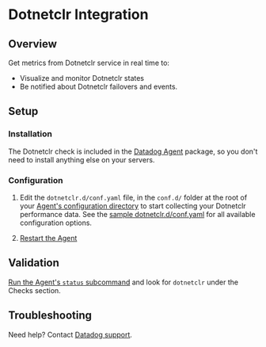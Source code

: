 # Dotnetclr Integration

## Overview

Get metrics from Dotnetclr service in real time to:

* Visualize and monitor Dotnetclr states
* Be notified about Dotnetclr failovers and events.

## Setup
### Installation

The Dotnetclr check is included in the [Datadog Agent][2] package, so you don't need to install anything else on your servers.

### Configuration

1. Edit the `dotnetclr.d/conf.yaml` file, in the `conf.d/` folder at the root of your [Agent's configuration directory][3] to start collecting your Dotnetclr performance data.
    See the [sample dotnetclr.d/conf.yaml][4] for all available configuration options.

2. [Restart the Agent][5]

## Validation

[Run the Agent's `status` subcommand][4] and look for `dotnetclr` under the Checks section.

## Troubleshooting
Need help? Contact [Datadog support][6].

[2]: https://app.datadoghq.com/account/settings#agent
[3]: https://docs.datadoghq.com/agent/guide/agent-configuration-files/#agent-configuration-directory
[4]: https://docs.datadoghq.com/agent/guide/agent-commands/#agent-status-and-information
[5]: https://docs.datadoghq.com/agent/guide/agent-commands/#start-stop-and-restart-the-agent
[6]: https://docs.datadoghq.com/help
